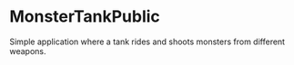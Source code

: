 # MonsterTankPublic
Simple application where a tank rides and shoots monsters from different weapons.
